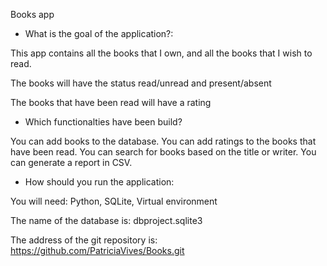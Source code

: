 Books app

- What is the goal of the application?:

This app contains all the books that I own,
and all the books that I wish to read.

The books will have the status read/unread and present/absent

The books that have been read will have a rating

- Which functionalties have been build?

You can add books to the database.
You can add ratings to the books that have been read.
You can search for books based on the title or writer.
You can generate a report in CSV.

- How should you run the application:

You will need:
Python, SQLite, Virtual environment

The name of the database is: dbproject.sqlite3

The address of the git repository is: https://github.com/PatriciaVives/Books.git
